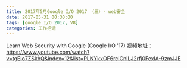 ```yaml
---
title: 2017年5月Google I/O 2017 （三）- web安全
date: 2017-05-31 00:30:00
tags: [google I/O 2017, V8]
categories: 工作拾遗
---
```


Learn Web Security with Google (Google I/O '17)
视频地址：https://www.youtube.com/watch?v=tgEIo7ZSkbQ&index=12&list=PLNYkxOF6rcICniLJ2rfj0FexlA-9zmJJE
<!-- more -->
